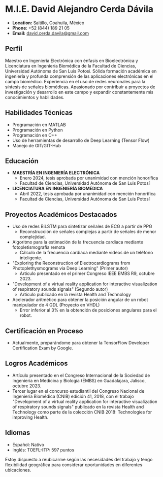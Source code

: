 # M.I.E. David Alejandro Cerda Dávila
- **Location:** Saltillo, Coahuila, México
- **Phone:** +52 (844) 189 21 05
- **Email:** david.cerda.davila@gmail.com

## Perfil
Maestro en Ingeniería Electrónica con énfasis en Bioelectrónica y Licenciatura en Ingeniería Biomédica de la Facultad de Ciencias, Universidad Autónoma de San Luis Potosí. Sólida formación académica en ingeniería y profunda comprensión de las aplicaciones electrónicas en el campo biomédico. Experiencia en el uso de redes neuronales para la síntesis de señales biomédicas. Apasionado por contribuir a proyectos de investigación y desarrollo en este campo y expandir constantemente mis conocimientos y habilidades.

## Habilidades Técnicas
- Programación en MATLAB
- Programación en Python
- Programación en C++
- Uso de herramientas de desarrollo de Deep Learning (Tensor Flow)
- Manejo de GIT/GIT-Hub

## Educación
- **MAESTRÍA EN INGENIERÍA ELECTRÓNICA**
  - Enero 2024, tesis aprobada por unanimidad con mención honorífica
  - Facultad de Ciencias, Universidad Autónoma de San Luis Potosí
- **LICENCIATURA EN INGENIERÍA BIOMÉDICA**
  - Abril 2022, tesis aprobada por unanimidad con mención honorífica
  - Facultad de Ciencias, Universidad Autónoma de San Luis Potosí

## Proyectos Académicos Destacados
- Uso de redes BiLSTM para sintetizar señales de ECG a partir de PPG
  - Reconstrucción de señales complejas a partir de señales de menor complejidad.
- Algoritmo para la estimación de la frecuencia cardiaca mediante fotopletismografía remota
  - Cálculo de la frecuencia cardiaca mediante videos de un teléfono inteligente.
- "Exploring the Reconstruction of Electrocardiograms from Photoplethysmograms via Deep Learning" (Primer autor)
  - Artículo presentado en el primer Congreso IEEE EMBS R9, octubre 2023.
- "Development of a virtual reality application for interactive visualization of respiratory sounds signals" (Segundo autor)
  - Artículo publicado en la revista Health and Technology
- Acelerador aritmético para obtener la posición angular de un robot manipulador de 4 GDL (Proyecto en VHDL)
  - Error inferior al 3% en la obtención de posiciones angulares para el robot.

## Certificación en Proceso
- Actualmente, preparándome para obtener la TensorFlow Developer Certification Exam by Google.

## Logros Académicos
- Artículo presentado en el Congreso Internacional de la Sociedad de Ingeniería en Medicina y Biología (EMBS) en Guadalajara, Jalisco, octubre 2023.
- Tercer lugar en el concurso estudiantil del Congreso Nacional de Ingeniería Biomédica (CNIB) edición 41, 2018, con el trabajo "Development of a virtual reality application for interactive visualization of respiratory sounds signals" publicado en la revista Health and Technology como parte de la colección CNIB 2018: Technologies for improving Health.

## Idiomas
- Español: Nativo
- Inglés: TOEFL-ITP: 597 puntos

Estoy dispuesto a reubicarme según las necesidades del trabajo y tengo flexibilidad geográfica para considerar oportunidades en diferentes ubicaciones.

